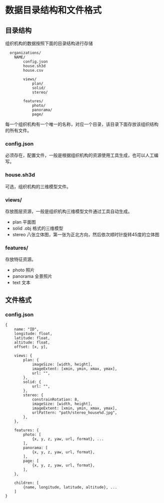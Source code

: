 # 数据目录结构和文件格式 #

## 目录结构 ##

组织机构的数据按照下面的目录结构进行存储

```
  organizations/
    NAME/
        config.json
        house.sh3d
        house.csv

        views/
            plan/
            solid/
            stereo/

        features/
            photo/
            panorama/
            page/
```

每一个组织机构有一个唯一的名称，对应一个目录，该目录下面存放该组织结构
的所有文件。

### config.json ###

必须存在，配置文件，一般是根据组织机构的资源使用工具生成，也可以人工编
写。

### house.sh3d ###

可选，组织机构的三维模型文件。

### views/ ###

存放图层资源，一般是组织机构三维模型文件通过工具自动生成。

* plan   平面图
* solid  .obj 格式的三维模型
* stereo 八张立体图，第一张为正北方向，然后依次顺时针旋转45度的立体图

### features/ ###

存放特征资源。

* photo    照片
* panorama 全景照片
* text     文本

## 文件格式 ##

### config.json ###

```
{
    name: "ID",
    longitude: float,
    latitude: float,
    altitude: float,
    offset: [x, y],

    views: {
        plan: {
            imageSize: [width, height],
            imageExtent: [xmin, ymin, xmax, ymax],
            url: "",
        },
        solid: {
            url: "",
        },
        stereo: {
            constrainRotation: 8,
            imageSize: [width, height],
            imageExtent: [xmin, ymin, xmax, ymax],
            urlPattern: "path/stereo_house%d.jpg",
        },
    },

    features: {
        photo: [
            {x, y, z, yaw, url, format}, ...
        ],
        panorama: [
            {x, y, z, yaw, url, format},
        ],
        page: [
            {x, y, z, yaw, url, format},
        ],
    },

    children: [
        {name, longitude, latitude, altitude}, ...
    ]
}
```

